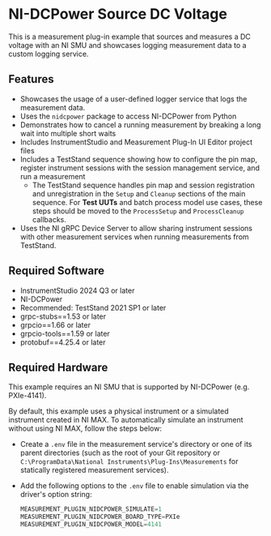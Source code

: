 # NI-DCPower Source DC Voltage

This is a measurement plug-in example that sources and measures a DC voltage with an NI SMU and
showcases logging measurement data to a custom logging service.

## Features

- Showcases the usage of a user-defined logger service that logs the measurement data.
- Uses the `nidcpower` package to access NI-DCPower from Python
- Demonstrates how to cancel a running measurement by breaking a long wait into
  multiple short waits
- Includes InstrumentStudio and Measurement Plug-In UI Editor project files
- Includes a TestStand sequence showing how to configure the pin map, register
  instrument sessions with the session management service, and run a measurement
  - The TestStand sequence handles pin map and session registration and unregistration in the
    `Setup` and `Cleanup` sections of the main sequence. For **Test UUTs** and batch process model
    use cases, these steps should be moved to the `ProcessSetup` and `ProcessCleanup` callbacks.
- Uses the NI gRPC Device Server to allow sharing instrument sessions with other
  measurement services when running measurements from TestStand.

## Required Software

- InstrumentStudio 2024 Q3 or later
- NI-DCPower
- Recommended: TestStand 2021 SP1 or later
- grpc-stubs==1.53 or later
- grpcio==1.66 or later
- grpcio-tools==1.59 or later
- protobuf==4.25.4 or later

## Required Hardware

This example requires an NI SMU that is supported by NI-DCPower (e.g.
PXIe-4141).

By default, this example uses a physical instrument or a simulated instrument
created in NI MAX. To automatically simulate an instrument without using NI MAX,
follow the steps below:

- Create a `.env` file in the measurement service's directory or one of its
  parent directories (such as the root of your Git repository or
  `C:\ProgramData\National Instruments\Plug-Ins\Measurements` for statically
  registered measurement services).
- Add the following options to the `.env` file to enable simulation via the
  driver's option string:

  ```python
  MEASUREMENT_PLUGIN_NIDCPOWER_SIMULATE=1
  MEASUREMENT_PLUGIN_NIDCPOWER_BOARD_TYPE=PXIe
  MEASUREMENT_PLUGIN_NIDCPOWER_MODEL=4141
  ```
